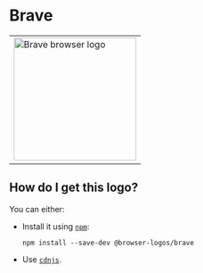 # Brave

<table>
    <tr height=230>
        <td>
            <a href="https://github.com/alrra/browser-logos/tree/bc4b197f1439e921174aa37cc9cdaf79f98c8fdf/src/brave">
                <img width=220 src="https://raw.githubusercontent.com/alrra/browser-logos/bc4b197f1439e921174aa37cc9cdaf79f98c8fdf/src/brave/brave.svg?sanitize=true" alt="Brave browser logo">
            </a>
        </td>
    </tr>
</table>

## How do I get this logo?

You can either:

* Install it using [`npm`][npm]:

  `npm install --save-dev @browser-logos/brave`

* Use [`cdnjs`][cdnjs].

<!-- Link labels: -->

[cdnjs]: https://cdnjs.com/libraries/browser-logos
[npm]: https://www.npmjs.com/
